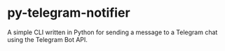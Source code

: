 # py-telegram-notifier
A simple CLI written in Python for sending a message to a Telegram chat using the Telegram Bot API.
